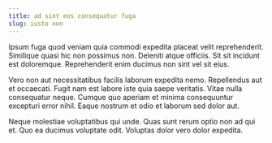 ```yaml
---
title: ad sint eos consequatur fuga
slug: iusto non
---
```


Ipsum fuga quod veniam quia commodi expedita placeat velit reprehenderit. Similique quasi hic non possimus non. Deleniti atque officiis. Sit sit incidunt est doloremque. Reprehenderit enim ducimus non sint vel sit eius.

Vero non aut necessitatibus facilis laborum expedita nemo. Repellendus aut et occaecati. Fugit nam est labore iste quia saepe veritatis. Vitae nulla consequatur neque. Cumque quo aperiam et minima consequuntur excepturi error nihil. Eaque nostrum et odio et laborum sed dolor aut.

Neque molestiae voluptatibus qui unde. Quas sunt rerum optio non ad qui et. Quo ea ducimus voluptate odit. Voluptas dolor vero dolor expedita.
